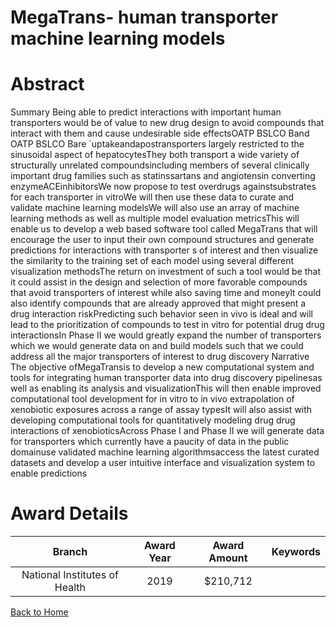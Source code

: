 
MegaTrans- human transporter machine learning models
====================================================

# Abstract


Summary Being able to predict interactions with important human transporters would be of value to new drug design to avoid compounds that interact with them and cause undesirable side effectsOATP BSLCO Band OATP BSLCO Bare `uptakeandapostransporters largely restricted to the sinusoidal aspect of hepatocytesThey both transport a wide variety of structurally unrelated compoundsincluding members of several clinically important drug families such as statinssartans and angiotensin converting enzymeACEinhibitorsWe now propose to test overdrugs againstsubstrates for each transporter in vitroWe will then use these data to curate and validate machine learning modelsWe will also use an array of machine learning methods as well as multiple model evaluation metricsThis will enable us to develop a web based software tool called MegaTrans that will encourage the user to input their own compound structures and generate predictions for interactions with transporter s of interest and then visualize the similarity to the training set of each model using several different visualization methodsThe return on investment of such a tool would be that it could assist in the design and selection of more favorable compounds that avoid transporters of interest while also saving time and moneyIt could also identify compounds that are already approved that might present a drug interaction riskPredicting such behavior seen in vivo is ideal and will lead to the prioritization of compounds to test in vitro for potential drug drug interactionsIn Phase II we would greatly expand the number of transporters which we would generate data on and build models such that we could address all the major transporters of interest to drug discovery Narrative The objective ofMegaTransis to develop a new computational system and tools for integrating human transporter data into drug discovery pipelinesas well as enabling its analysis and visualizationThis will then enable improved computational tool development for in vitro to in vivo extrapolation of xenobiotic exposures across a range of assay typesIt will also assist with developing computational tools for quantitatively modeling drug drug interactions of xenobioticsAcross Phase I and Phase II we will generate data for transporters which currently have a paucity of data in the public domainuse validated machine learning algorithmsaccess the latest curated datasets and develop a user intuitive interface and visualization system to enable predictions  

# Award Details

|Branch|Award Year|Award Amount|Keywords|
| :---: | :---: | :---: | :---: |
|National Institutes of Health|2019|$210,712||
  
  


[Back to Home](https://github.com/chrischow/dod_sbir_awards/Reports/JH/#2331)